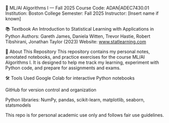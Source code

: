 📘 ML/AI Algorithms I — Fall 2025
Course Code: ADAN|ADEC7430.01 Institution: Boston College Semester: Fall 2025 Instructor: [Insert name if known]

📚 Textbook
An Introduction to Statistical Learning with Applications in Python Authors: Gareth James, Daniela Witten, Trevor Hastie, Robert Tibshirani, Jonathan Taylor (2023) Website: www.statlearning.com

🧠 About This Repository
This repository contains my personal notes, annotated notebooks, and practice exercises for the course ML/AI Algorithms I. It is designed to help me track my learning, experiment with Python code, and prepare for assignments and exams.

🛠️ Tools Used
Google Colab for interactive Python notebooks

GitHub for version control and organization

Python libraries: NumPy, pandas, scikit-learn, matplotlib, seaborn, statsmodels

This repo is for personal academic use only and follows fair use guidelines.
